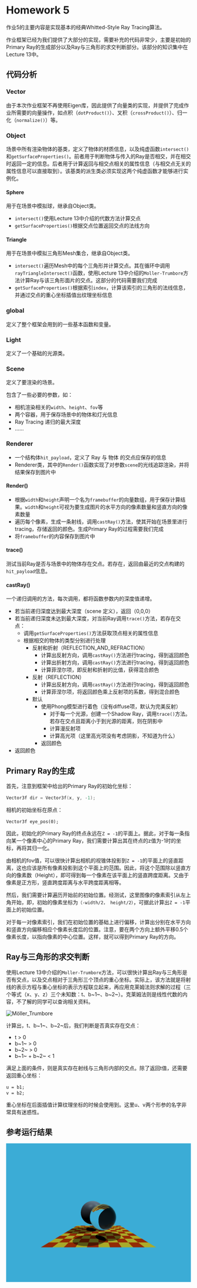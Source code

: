 # Homework 5

作业5的主要内容是实现基本的经典Whitted-Style Ray Tracing算法。

作业框架已经为我们提供了大部分的实现，需要补充的代码非常少，主要是初始的Primary Ray的生成部分以及Ray与三角形的求交判断部分。该部分的知识集中在Lecture 13中。

## 代码分析

### Vector

由于本次作业框架不再使用Eigen库，因此提供了向量类的实现，并提供了完成作业所需要的向量操作，如点积（`dotProduct()`）、叉积（`crossProduct()`）、归一化（`normalize()`）等。

### Object

场景中所有渲染物体的基类，定义了物体的材质信息，以及纯虚函数`intersect()`和`getSurfaceProperties()`。前者用于判断物体与传入的Ray是否相交，并在相交时返回一定的信息。后者用于计算返回与相交点相关的属性信息（与相交点无关的属性信息可以直接取到）。该基类的派生类必须实现这两个纯虚函数才能够进行实例化。

#### Sphere

用于在场景中模拟球，继承自Object类。

* `intersect()`使用Lecture 13中介绍的代数方法计算交点
* `getSurfaceProperties()`根据交点位置返回交点的法线方向

#### Triangle

用于在场景中模拟三角形Mesh集合，继承自Object类。

* `intersect()`遍历Mesh中的每个三角形并计算交点。其在循环中调用`rayTriangleIntersect()`函数，使用Lecture 13中介绍的`Moller-Trumbore`方法计算Ray与该三角形面片的交点。这部分的代码需要我们完成
* `getSurfaceProperties()`根据索引`index`，计算该索引的三角形的法线信息，并通过交点的重心坐标插值出纹理坐标信息

### global

定义了整个框架会用到的一些基本函数和变量。

### Light

定义了一个基础的光源类。

### Scene

定义了要渲染的场景。

包含了一些必要的参数，如：

* 相机渲染相关的`width`、`height`、`fov`等
* 两个容器，用于保存场景中的物体和灯光信息
* Ray Tracing 递归的最大深度
* ……


### Renderer

* 一个结构体`hit_payload`，定义了 Ray 与 物体 的交点应保存的信息
* Renderer类，其中的`Render()`函数实现了对参数`scene`的光线追踪渲染，并将结果保存到图片中

#### Render()

* 根据`width`和`height`声明一个名为`framebuffer`的向量数组，用于保存计算结果。`width`和`height`可视为要生成图片的水平方向的像素数量和竖直方向的像素数量
* 遍历每个像素，生成一条射线，调用`castRay()`方法，使其开始在场景里进行tracing，存储返回的颜色。生成Primary Ray的过程需要我们完成
* 将`framebuffer`的内容保存到图片中

#### trace()

测试当前Ray是否与场景中的物体存在交点。若存在，返回由最近的交点构建的`hit_payload`信息。

#### castRay()

一个递归调用的方法，每次调用，都将函数参数内的深度值递增。

* 若当前递归深度达到最大深度（scene 定义），返回（0,0,0）
* 若当前递归深度未达到最大深度，对当前Ray调用`trace()`方法，若存在交点：
  * 调用`getSurfaceProperties()`方法获取顶点相关的属性信息
  * 根据相交的物体的类型分别进行处理
    * 反射和折射（REFLECTION_AND_REFRACTION）
      * 计算出反射方向，调用`castRay()`方法进行tracing，得到返回颜色
      * 计算出折射方向，调用`castRay()`方法进行tracing，得到返回颜色
      * 计算菲涅尔项，即反射和折射的比值，获得混合颜色
    * 反射（REFLECTION）
      * 计算出反射方向，调用`castRay()`方法进行tracing，得到返回颜色
      * 计算菲涅尔项，将返回颜色乘上反射项的系数，得到混合颜色
    * 默认
      * 使用Phong模型进行着色（没有diffuse项，默认为完美反射）
        * 对于每一个光源，创建一个Shadow Ray，调用`trace()`方法。若存在交点且距离小于到光源的距离，则在阴影中
        * 计算漫反射项
        * 计算高光项（这里高光项没有考虑阴影，不知道为什么）
      * 返回颜色
* 返回颜色



## Primary Ray的生成

首先，注意到框架中给出的Primary Ray的初始化坐标：

```c++
Vector3f dir = Vector3f(x, y, -1);
```

相机的初始坐标在原点：

```
Vector3f eye_pos(0);
```

因此，初始化的Primary Ray的终点永远在`Z = -1`的平面上。据此，对于每一条指向某一个像素中心的Primary Ray，我们需要计算出其在终点的z值为-1时的坐标，再将其归一化。

由相机的fov值，可以很快计算出相机的视锥体投影到`Z = -1`的平面上的竖直距离，这也应该是所有像素投影到这个平面上的范围。因此，将这个范围除以竖直方向的像素数（Height），即可得到每一个像素在该平面上的竖直跨度距离。又由于像素是正方形，竖直跨度距离与水平跨度距离相等。

然后，我们需要计算遍历开始前的初始位置。经测试，这里图像的像素索引从左上角开始，即，初始的像素坐标为`（-width/2， height/2）`，可据此计算出`Z = -1`平面上的初始位置。

对于每一对像素索引，我们在初始位置的基础上进行偏移，计算出分别在水平方向和竖直方向偏移相应个像素长度后的位置。注意，要在两个方向上额外平移0.5个像素长度，以指向像素的中心位置。这样，就可以得到Primary Ray的方向。



## Ray与三角形的求交判断

使用Lecture 13中介绍的`Moller-Trumbore`方法，可以很快计算出Ray与三角形是否有交点，以及交点相对于三角形三个顶点的重心坐标。实际上，该方法就是将射线的表示方程与重心坐标的表示方程联立起来，再应用克莱姆法则求解的过程（三个等式（x、y、z）三个未知数：t、b~1~、b~2~）。克莱姆法则是线性代数的内容，不了解的同学可以查询相关资料。

![Möller_Trumbore](https://github.com/Orznijiang/MyImageBed/blob/main/My-Learn/Games%20101/homework/homework_notes/hw5_M%C3%B6ller_Trumbore.png?raw=true)

计算出，t、b~1~、b~2~后，我们判断是否真实存在交点：

* t > 0
* b~1~ > 0
* b~2~ > 0
* b~1~ + b~2~ < 1

满足上面的条件，则是真实存在射线与三角形内部的交点。除了返回t值，还需要返回重心坐标：

```
u = b1;
v = b2;
```

重心坐标在后面插值计算纹理坐标的时候会使用到。这里u、v两个形参的名字非常具有迷惑性。



## 参考运行结果

![result](https://github.com/Orznijiang/My-Learn/blob/main/Games%20101/homework/Games101_Homework/Assignment_5/binary.png?raw=true)
